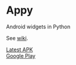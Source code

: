 # Appy  
Android widgets in Python  

See [wiki](https://github.com/talshahaf/appy/wiki).  

[Latest APK](https://github.com/talshahaf/appy/releases)  
[Google Play](https://play.google.com/store/apps/details?id=com.appy.app)  
